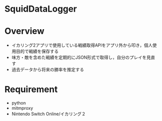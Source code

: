 # SquidDataLogger
# Overview
+ イカリング2アプリで使用している戦績取得APIをアプリ外から叩き，個人使用目的で戦績を保存する
+ 味方・敵を含めた戦績を定期的にJSON形式で取得し，自分のプレイを見直す
+ 過去データから将来の勝率を推定する
# Requirement
+ python
+ mitmproxy
+ Nintendo Switch Online/イカリング２
